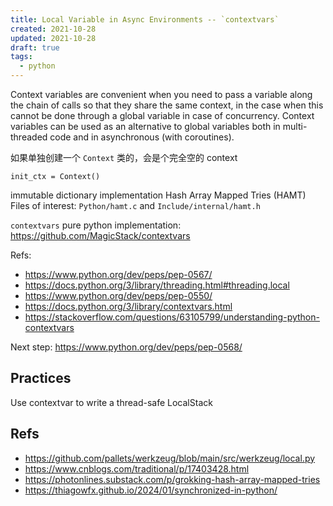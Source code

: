 ```yaml
---
title: Local Variable in Async Environments -- `contextvars`
created: 2021-10-28
updated: 2021-10-28
draft: true
tags:
  - python
---
```


Context variables are convenient when you need to pass a variable along the
chain of calls so that they share the same context, in the case when this cannot
be done through a global variable in case of concurrency. Context variables can
be used as an alternative to global variables both in multi-threaded code and in
asynchronous (with coroutines).

如果单独创建一个 `Context` 类的，会是个完全空的 context

```
init_ctx = Context()
```

immutable dictionary implementation Hash Array Mapped Tries (HAMT) Files of
interest: `Python/hamt.c` and `Include/internal/hamt.h`

`contextvars` pure python implementation:
https://github.com/MagicStack/contextvars

Refs:

- https://www.python.org/dev/peps/pep-0567/
- https://docs.python.org/3/library/threading.html#threading.local
- https://www.python.org/dev/peps/pep-0550/
- https://docs.python.org/3/library/contextvars.html
- https://stackoverflow.com/questions/63105799/understanding-python-contextvars

Next step: https://www.python.org/dev/peps/pep-0568/

## Practices

Use contextvar to write a thread-safe LocalStack

## Refs

- https://github.com/pallets/werkzeug/blob/main/src/werkzeug/local.py
- https://www.cnblogs.com/traditional/p/17403428.html
- https://photonlines.substack.com/p/grokking-hash-array-mapped-tries
- https://thiagowfx.github.io/2024/01/synchronized-in-python/
